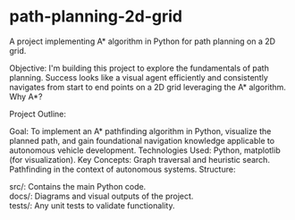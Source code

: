 # path-planning-2d-grid
A project implementing A* algorithm in Python for path planning on a 2D grid.

Objective: I'm building this project to explore the fundamentals of path planning. Success looks like a visual agent efficiently and consistently navigates from start to end points on a 2D grid leveraging the A* algorithm. Why A*?

Project Outline:

Goal: To implement an A* pathfinding algorithm in Python, visualize the planned path, and gain foundational navigation knowledge applicable to autonomous vehicle development.
Technologies Used: Python, matplotlib (for visualization).
Key Concepts:
Graph traversal and heuristic search.
Pathfinding in the context of autonomous systems.
Structure:

src/: Contains the main Python code.  
docs/: Diagrams and visual outputs of the project.  
tests/: Any unit tests to validate functionality.  
